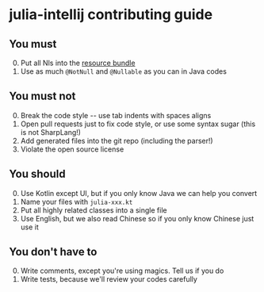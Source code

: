 # julia-intellij contributing guide

## You must

0. Put all Nls into the [resource bundle](src/org/ice1000/julia/lang/julia-bundle.properties)
0. Use as much `@NotNull` and `@Nullable` as you can in Java codes

## You must not

0. Break the code style -- use tab indents with spaces aligns
0. Open pull requests just to fix code style, or use some syntax sugar (this is not SharpLang!)
0. Add generated files into the git repo (including the parser!)
0. Violate the open source license

## You should

0. Use Kotlin except UI, but if you only know Java we can help you convert
0. Name your files with `julia-xxx.kt`
0. Put all highly related classes into a single file
0. Use English, but we also read Chinese so if you only know Chinese just use it

## You don't have to

0. Write comments, except you're using magics. Tell us if you do
0. Write tests, because we'll review your codes carefully
